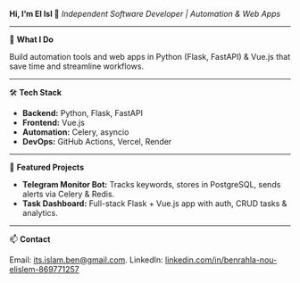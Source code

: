 **Hi, I’m El Isl 👋**
*Independent Software Developer | Automation & Web Apps*

---

🔭 **What I Do**

Build automation tools and web apps in Python (Flask, FastAPI) & Vue.js that save time and streamline workflows.

---

🛠 **Tech Stack**

* **Backend:** Python, Flask, FastAPI
* **Frontend:** Vue.js
* **Automation:** Celery, asyncio
* **DevOps:** GitHub Actions, Vercel, Render

---

🌟 **Featured Projects**

* **Telegram Monitor Bot:** Tracks keywords, stores in PostgreSQL, sends alerts via Celery & Redis.
* **Task Dashboard:** Full-stack Flask + Vue.js app with auth, CRUD tasks & analytics.

---

📫 **Contact**

Email: [its.islam.ben@gmail.com](mailto:its.islam.ben@gmail.com). 
LinkedIn: [linkedin.com/in/benrahla-nou-elislem-869771257](https://www.linkedin.com/in/benrahla-nou-elislem-869771257/)
